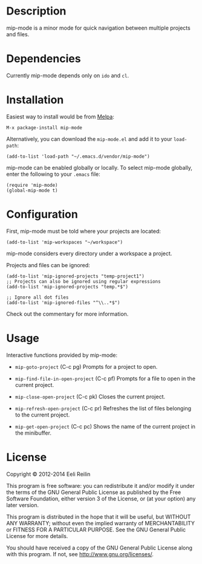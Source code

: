 # Description

mip-mode is a minor mode for quick navigation between multiple
projects and files.

# Dependencies

Currently mip-mode depends only on `ido` and `cl`.

# Installation

Easiest way to install would be from [Melpa](http://melpa.milkbox.net/):

```
M-x package-install mip-mode
```

Alternatively, you can download the `mip-mode.el` and add it to your `load-path`:

```
(add-to-list 'load-path "~/.emacs.d/vendor/mip-mode")
```

mip-mode can be enabled globally or locally.  To select mip-mode
globally, enter the following to your `.emacs` file:

```
(require 'mip-mode)
(global-mip-mode t)
```

# Configuration

First, mip-mode must be told where your projects are located:

```
(add-to-list 'mip-workspaces "~/workspace")
```

mip-mode considers every directory under a workspace a project.

Projects and files can be ignored:

```
(add-to-list 'mip-ignored-projects "temp-project1")
;; Projects can also be ignored using regular expressions
(add-to-list 'mip-ignored-projects "temp.*$")

;; Ignore all dot files
(add-to-list 'mip-ignored-files "^\\..*$")
```

Check out the commentary for more information.

# Usage

Interactive functions provided by mip-mode:

* `mip-goto-project` (C-c pg)
  Prompts for a project to open.

* `mip-find-file-in-open-project` (C-c pf)
  Prompts for a file to open in the current project.

* `mip-close-open-project` (C-c pk)
  Closes the current project.

* `mip-refresh-open-project` (C-c pr)
  Refreshes the list of files belonging to the current project.

* `mip-get-open-project` (C-c pc)
  Shows the name of the current project in the minibuffer.

# License

Copyright © 2012-2014 Eeli Reilin

This program is free software: you can redistribute it and/or modify
it under the terms of the GNU General Public License as published by
the Free Software Foundation, either version 3 of the License, or
(at your option) any later version.

This program is distributed in the hope that it will be useful,
but WITHOUT ANY WARRANTY; without even the implied warranty of
MERCHANTABILITY or FITNESS FOR A PARTICULAR PURPOSE.  See the
GNU General Public License for more details.

You should have received a copy of the GNU General Public License
along with this program.  If not, see <http://www.gnu.org/licenses/>.
